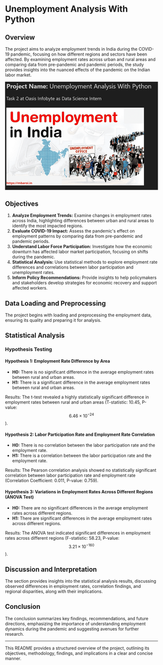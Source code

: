 # Unemployment Analysis With Python

## Overview

The project aims to analyze employment trends in India during the COVID-19 pandemic, focusing on how different regions and sectors have been affected. By examining employment rates across urban and rural areas and comparing data from pre-pandemic and pandemic periods, the study provides insights into the nuanced effects of the pandemic on the Indian labor market.

![Unemployment Analysis Screenshot](/Task%203%20Unemployment%20Analysis%20With%20Python/Unemployment_ScreenShot.png)

## Objectives

1. **Analyze Employment Trends:** Examine changes in employment rates across India, highlighting differences between urban and rural areas to identify the most impacted regions.
2. **Evaluate COVID-19 Impact:** Assess the pandemic's effect on employment patterns by comparing data from pre-pandemic and pandemic periods.
3. **Understand Labor Force Participation:** Investigate how the economic downturn has affected labor market participation, focusing on shifts during the pandemic.
4. **Statistical Analysis:** Use statistical methods to explore employment rate differences and correlations between labor participation and unemployment rates.
5. **Inform Policy Recommendations:** Provide insights to help policymakers and stakeholders develop strategies for economic recovery and support affected workers.
   
## Data Loading and Preprocessing

The project begins with loading and preprocessing the employment data, ensuring its quality and preparing it for analysis.

## Statistical Analysis

### Hypothesis Testing

#### Hypothesis 1: Employment Rate Difference by Area

- **H0:** There is no significant difference in the average employment rates between rural and urban areas.
- **H1:** There is a significant difference in the average employment rates between rural and urban areas.

Results: The t-test revealed a highly statistically significant difference in employment rates between rural and urban areas (T-statistic: 10.45, P-value: $$6.46 \times 10^{-24}$$).

#### Hypothesis 2: Labor Participation Rate and Employment Rate Correlation

- **H0:** There is no correlation between the labor participation rate and the employment rate.
- **H1:** There is a correlation between the labor participation rate and the employment rate.

Results: The Pearson correlation analysis showed no statistically significant correlation between labor participation rate and employment rate (Correlation Coefficient: 0.011, P-value: 0.759).

#### Hypothesis 3: Variations in Employment Rates Across Different Regions (ANOVA Test)

- **H0:** There are no significant differences in the average employment rates across different regions.
- **H1:** There are significant differences in the average employment rates across different regions.

Results: The ANOVA test indicated significant differences in employment rates across different regions (F-statistic: 58.23, P-value: $$3.21 \times 10^{-160}$$).

## Discussion and Interpretation

The section provides insights into the statistical analysis results, discussing observed differences in employment rates, correlation findings, and regional disparities, along with their implications.

## Conclusion

The conclusion summarizes key findings, recommendations, and future directions, emphasizing the importance of understanding employment dynamics during the pandemic and suggesting avenues for further research.

---

This README provides a structured overview of the project, outlining its objectives, methodology, findings, and implications in a clear and concise manner.

